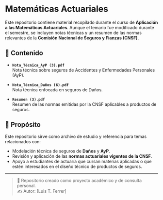 # Matemáticas Actuariales

Este repositorio contiene material recopilado durante el curso de **Aplicación a las Matemáticas Actuariales**. Aunque el temario fue modificado durante el semestre, se incluyen notas técnicas y un resumen de las normas relevantes de la **Comisión Nacional de Seguros y Fianzas (CNSF)**.

## 📄 Contenido

- **`Nota_Técnica_AyP (3).pdf`**  
  Nota técnica sobre seguros de Accidentes y Enfermedades Personales (AyP).

- **`Nota_Técnica_Daños (6).pdf`**  
  Nota técnica enfocada en seguros de Daños.

- **`Resumen (3).pdf`**  
  Resumen de las normas emitidas por la CNSF aplicables a productos de seguros.

## 🎯 Propósito

Este repositorio sirve como archivo de estudio y referencia para temas relacionados con:
- Modelación técnica de seguros de **Daños** y **AyP**.
- Revisión y aplicación de las **normas actuariales vigentes de la CNSF**.
- Apoyo a estudiantes de actuaría que cursan materias aplicadas o que estén interesados en el diseño técnico de productos de seguros.

---

> 📌 Repositorio creado como proyecto académico y de consulta personal.  
> ✍️ Autor: [Luis T. Ferrer]
